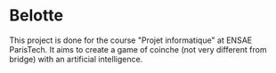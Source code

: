 # Belotte
This project is done for the course "Projet informatique" at ENSAE ParisTech. It aims to create a game of coinche (not very different from bridge) with an artificial intelligence.
